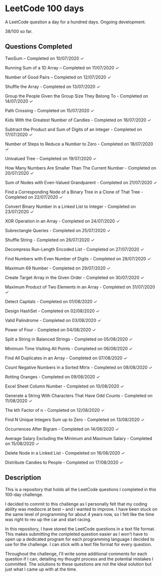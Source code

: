 # LeetCode 100 days

A LeetCode question a day for a hundred days. Ongoing development. 

38/100 so far.

## Questions Completed

TwoSum – Completed on 10/07/2020 ✓

Running Sum of a 1D Array  – Completed on 11/07/2020 ✓

Number of Good Pairs – Completed on 12/07/2020 ✓

Shuffle the Array - Completed on 13/07/2020 ✓

Group the People Given the Group Size They Belong To - Completed on 14/07/2020 ✓

Path Crossing - Completed on 15/07/2020 ✓

Kids With the Greatest Number of Candies - Completed on 16/07/2020 ✓

Subtract the Product and Sum of Digits of an Integer - Completed on 17/07/2020 ✓

Number of Steps to Reduce a Number to Zero - Completed on 18/07/2020 ✓

Univalued Tree - Completed on 19/07/2020 ✓

How Many Numbers Are Smaller Than The Current Number - Completed on 20/07/2020 ✓

Sum of Nodes with Even-Valued Grandparent - Completed on 21/07/2020 ✓

Find a Corresponding Node of a Binary Tree in a Clone of That Tree - Completed on 22/07/2020 ✓

Convert Binary Number in a Linked List to Integer - Completed on 23/07/2020 ✓

XOR Operation in an Array - Completed on 24/07/2020 ✓

Subrectangle Queries - Completed on 25/07/2020 ✓

Shuffle String - Completed on 26/07/2020 ✓

Decompress Run-Length Encoded List - Completed on 27/07/2020 ✓

Find Numbers with Even Number of Digits - Completed on 28/07/2020 ✓

Maximum 69 Number - Completed on 29/07/2020 ✓

Create Target Array in the Given Order - Completed on 30/07/2020 ✓

Maximum Product of Two Elements in an Array - Completed on 31/07/2020 ✓

Detect Capitals - Completed on 01/08/2020 ✓

Design HashSet - Completed on 02/08/2020 ✓

Valid Palindrome - Completed on 03/08/2020 ✓

Power of Four - Completed on 04/08/2020 ✓

Split a String in Balanced Strings - Completed on 05/08/2020 ✓

Minimum Time Visiting All Points - Completed on 06/08/2020 ✓

Find All Duplicates in an Array - Completed on 07/08/2020 ✓

Count Negative Numbers in a Sorted Mtrix - Completed on 08/08/2020 ✓

Rotting Oranges - Completed on 09/08/2020 ✓

Excel Sheet Column Number - Completed on 10/08/2020 ✓

Generate a String With Characters That Have Odd Counts - Completed on 11/08/2020 ✓

The kth Factor of n - Completed on 12/08/2020 ✓

Find N Unique Integers Sum up to Zero - Completed on 13/08/2020 ✓

Occurrences After Bigram - Completed on 14/08/2020 ✓

Average Salary Excluding the Minimum and Maximum Salary - Completed on 15/08/2020 ✓

Delete Node in a Linked List - Compeleted on 16/08/2020 ✓

Distribute Candies to People - Completed on 17/08/2020 ✓

## Description

This is a repository that holds all the LeetCode questions I completed in this 100-day challenge.

I decided to commit to this challenge as I personally felt that my coding ability was mediocre at best – and I wanted to improve. I have been stuck on the same level of programming for about 4 years now, so I felt like the time was right to rev up the car and start racing. 

In this repository, I have stored the LeetCode questions in a text file format. This makes submitting the completed question easier as I won't have to open up a dedicated program for each programming language I decided to use for the challenge. I can stick with a text file format for every question. 

Throughout the challenge, I'll write some additional comments for each question if I can, detailing my thought process and the potential mistakes I committed. The solutions to these questions are not the ideal solution but just what I came up with at the time. 

